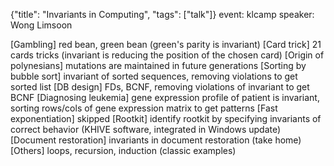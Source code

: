 {"title": "Invariants in Computing", "tags": ["talk"]}
event: klcamp
speaker: Wong Limsoon

[Gambling] red bean, green bean (green's parity is invariant)
[Card trick] 21 cards tricks (invariant is reducing the position of the
chosen card)
[Origin of polynesians] mutations are maintained in future generations
[Sorting by bubble sort] invariant of sorted sequences, removing violations
to get sorted list
[DB design] FDs, BCNF, removing violations of invariant to get BCNF
[Diagnosing leukemia] gene expression profile of patient is invariant,
sorting rows/cols of gene expression matrix to get patterns
[Fast exponentiation] skipped
[Rootkit] identify rootkit by specifying invariants of correct behavior
(KHIVE software, integrated in Windows update)
[Document restoration] invariants in document restoration (take home)
[Others] loops, recursion, induction (classic examples)
